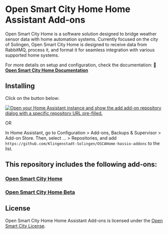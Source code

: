 # Open Smart City Home Home Assistant Add-ons

Open Smart City Home is a software solution designed to bridge weather sensor data with home automation systems. Currently focused on the city of Solingen, Open Smart City Home is designed to receive data from RabbitMQ, process it, and format it for seamless integration with various supported home systems.

For more details on setup and configuration, check the documentation:
📖 **[Open Smart City Home Documentation](https://github.com/Klingenstadt-Solingen/OSCAHome-hassio-addons/blob/development/README.md)**

## Installing

Click on the button below:

[![Open your Home Assistant instance and show the add add-on repository dialog with a specific repository URL pre-filled.](https://my.home-assistant.io/badges/supervisor_add_addon_repository.svg)](https://my.home-assistant.io/redirect/supervisor_add_addon_repository/?repository_url=https://github.com/Klingenstadt-Solingen/OSCAHome-hassio-addons)

OR

In Home Assistant, go to Configuration > Add-ons, Backups & Supervisor > Add-on Store. Then, select ... > Repositories, and add `https://github.com/Klingenstadt-Solingen/OSCAHome-hassio-addons` to the list.

## This repository includes the following add-ons:

### [Open Smart City Home](./open_smart_city_home)
### [Open Smart City Home Beta](./open_smart_city_home_beta)


## License

Open Smart City Home Home Assistant Add-ons is licensed under the [Open Smart City License](LICENSE.md).
